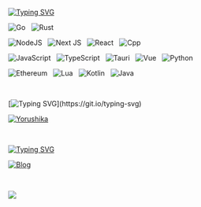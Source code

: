 [![Typing SVG](https://readme-typing-svg.demolab.com?font=Fira+Code&duration=0.0000001&pause=0.0000001&color=ED709B&vCenter=true&repeat=false&width=435&lines=%F0%9F%8C%B1+Currently+Interested)](https://git.io/typing-svg)

![Go](https://img.shields.io/badge/Go-00ADD8?style=for-the-badge&logo=go&logoColor=white)&nbsp;&nbsp;
![Rust](https://img.shields.io/badge/Rust-000000?style=for-the-badge&logo=rust&logoColor=white)&nbsp;&nbsp;

![NodeJS](https://img.shields.io/badge/node.js-6DA55F?style=for-the-badge&logo=node.js&logoColor=white)&nbsp;&nbsp;
![Next JS](https://img.shields.io/badge/Next-black?style=for-the-badge&logo=next.js&logoColor=white)&nbsp;&nbsp;
![React](https://img.shields.io/badge/React-20232A?style=for-the-badge&logo=react&logoColor=61DAFB)&nbsp;&nbsp;
![Cpp](https://img.shields.io/badge/C%2B%2B-00599C?style=for-the-badge&logo=c%2B%2B&logoColor=white)&nbsp;&nbsp;

![JavaScript](https://img.shields.io/badge/JavaScript-F7DF1E?style=for-the-badge&logo=JavaScript&logoColor=white)&nbsp;&nbsp;
![TypeScript](https://img.shields.io/badge/TypeScript-007ACC?style=for-the-badge&logo=typescript&logoColor=white)&nbsp;&nbsp;
![Tauri](https://img.shields.io/badge/tauri-%2324C8DB.svg?style=for-the-badge&logo=tauri&logoColor=%23FFFFFF)&nbsp;&nbsp;
![Vue](https://img.shields.io/badge/Vue.js-35495E?style=for-the-badge&logo=vue.js&logoColor=4FC08D)&nbsp;&nbsp;
![Python](https://img.shields.io/badge/Python-14354C?style=for-the-badge&logo=python&logoColor=white)&nbsp;&nbsp;

![Ethereum](https://img.shields.io/badge/Ethereum-3C3C3D?style=for-the-badge&logo=Ethereum&logoColor=white)&nbsp;&nbsp;
![Lua](https://img.shields.io/badge/lua-%232C2D72.svg?style=for-the-badge&logo=lua&logoColor=white)&nbsp;&nbsp;
![Kotlin](https://img.shields.io/badge/Kotlin-B125EA?style=for-the-badge&logo=kotlin&logoColor=white)&nbsp;&nbsp;
![Java](https://img.shields.io/badge/java-%23ED8B00.svg?style=for-the-badge&logo=openjdk&logoColor=white)

<br>

[![Typing SVG](https://readme-typing-svg.demolab.com?font=Fira+Code&duration=1&color=ED709B&vCenter=true&repeat=false&width=435&lines=%F0%9F%8E%B8+Favourite+Band+is+%E3%83%A8%E3%83%AB%E3%82%B7%E3%82%AB+!)](https://git.io/typing-svg)

[![Yorushika](https://img.shields.io/badge/Band-%E3%83%A8%E3%83%AB%E3%82%B7%E3%82%AB-%23ed709b?style=for-the-badge&logo=neteasecloudmusic&logoColor=%23ed709b&logoSize=auto&labelColor=white)](https://yorushika.com/?lang=en)

<br>

[![Typing SVG](https://readme-typing-svg.demolab.com?font=Fira+Code&duration=1&pause=10&color=ed709b&vCenter=true&repeat=false&width=435&lines=%F0%9F%93%9D+Blog)](https://git.io/typing-svg)

[![Blog](https://img.shields.io/badge/Blog-suisbuds-%23ed709b?style=for-the-badge&logo=bilibili&logoColor=%23ed709b&logoSize=auto&labelColor=white)](https://hexo-suisbuds-blog.vercel.app/)

<br>

[![](https://count.getloli.com/get/@suisbuds.github.readme)](https://count.getloli.com/)







